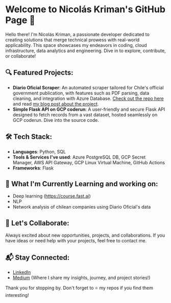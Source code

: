 # Welcome to Nicolás Kriman's GitHub Page 🚀

Hello there! I'm Nicolás Kriman, a passionate developer dedicated to creating solutions that merge technical prowess with real-world applicability. This space showcases my endeavors in coding, cloud infrastructure, data analytics and engineering. Dive in to explore, contribute, or collaborate!

## 🔍 Featured Projects:

- **Diario Oficial Scraper**: An automated scraper tailored for Chile's official government publication, with features such as PDF parsing, data cleaning, and integration with Azure Database. [Check out the repo here](https://github.com/nkriman/public-diario-oficial-scraper) and read [my blog post about the project](https://medium.com/@kriman_65190/unlocking-public-data-building-an-api-for-diario-oficial-973b35f3ca4a).
- **Simple Flask API on GCP coderun**: A user-friendly and secure Flask API designed to fetch records from a vast dataset, hosted seamlessly on GCP coderun. Dive into the source code.

## 🛠 Tech Stack:

  - **Languages**: Python, SQL
  - **Tools & Services I've used**: Azure PostgreSQL DB, GCP Secret Manager, AWS API Gateway, GCP Linux Virtual Machine, GitHub Actions
  - **Frameworks**: Flask

##  🌱 What I'm Currently Learning and working on:

- Deep learning (https://course.fast.ai)
- NLP
- Network analysis of chilean companies using Diario Oficial's data

## 🤝 Let's Collaborate:

Always excited about new opportunities, projects, and collaborations. If you have ideas or need help with your projects, feel free to contact me.

## 📬 Stay Connected:

 - [LinkedIn](https://www.linkedin.com/in/nicol%C3%A1s-kriman-61173916/)
 - [Medium](https://medium.com/@kriman_65190) (Where I share my insights, journey, and project stories!)

Thank you for stopping by. Don't forget to ⭐ my repos if you find them interesting!
